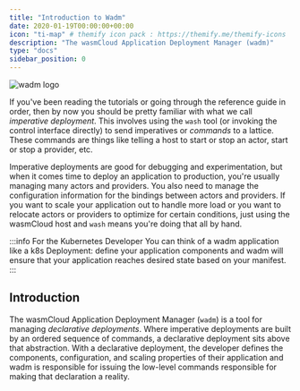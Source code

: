 ```yaml
---
title: "Introduction to Wadm"
date: 2020-01-19T00:00:00+00:00
icon: "ti-map" # themify icon pack : https://themify.me/themify-icons
description: "The wasmCloud Application Deployment Manager (wadm)"
type: "docs"
sidebar_position: 0
---
```


![wadm logo](https://raw.githubusercontent.com/wasmCloud/wadm/main/wadm.png)

If you've been reading the tutorials or going through the reference guide in order, then by now you should be pretty familiar with what we call _imperative deployment_. This involves using the `wash` tool (or invoking the control interface directly) to send imperatives or _commands_ to a lattice. These commands are things like telling a host to start or stop an actor, start or stop a provider, etc.

Imperative deployments are good for debugging and experimentation, but when it comes time to deploy an application to production, you're usually managing many actors and providers. You also need to manage the configuration information for the bindings between actors and providers. If you want to scale your application out to handle more load or you want to relocate actors or providers to optimize for certain conditions, just using the wasmCloud host and `wash` means you're doing that all by hand.

:::info For the Kubernetes Developer
You can think of a wadm application like a k8s Deployment: define your application components and wadm will ensure that your application reaches desired state based on your manifest.
:::

## Introduction

The wasmCloud Application Deployment Manager (`wadm`) is a tool for managing _declarative deployments_. Where imperative deployments are built by an ordered sequence of commands, a declarative deployment sits above that abstraction. With a declarative deployment, the developer defines the components, configuration, and scaling properties of their application and wadm is responsible for issuing the low-level commands responsible for making that declaration a reality.
